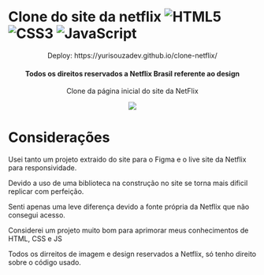 # Clone do site da netflix 	 ![HTML5](https://img.shields.io/badge/html5-%23E34F26.svg?style=for-the-badge&logo=html5&logoColor=white) ![CSS3](https://img.shields.io/badge/css3-%231572B6.svg?style=for-the-badge&logo=css3&logoColor=white) ![JavaScript](https://img.shields.io/badge/javascript-%23323330.svg?style=for-the-badge&logo=javascript&logoColor=%23F7DF1E)



<p align="center" >
  Deploy: https://yurisouzadev.github.io/clone-netflix/
</p>

<h4 align="center">Todos os direitos reservados a Netflix Brasil referente ao design</h4>

<p align="center" >
  Clone da página inicial do site da NetFlix
</p>

<p align="center" autoplay>
  <img src="https://user-images.githubusercontent.com/121251814/250337764-b55e29c2-f17f-45b7-95ce-054a5f56717d.gif">
</p>

# Considerações

Usei tanto um projeto extraido do site para o Figma e o live site da Netflix para responsividade.

Devido a uso de uma biblioteca na construção no site se torna mais dificil replicar com perfeição.

Senti apenas uma leve diferença devido a fonte própria da Netflix que não consegui acesso.

Considerei um projeto muito bom para aprimorar meus conhecimentos de HTML, CSS e JS

Todos os dirreitos de imagem e design reservados a Netflix, só tenho direito sobre o código usado.

